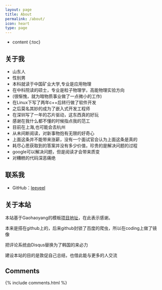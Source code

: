 ```yaml
---
layout: page
title: About
permalink: /about/
icon: heart
type: page
---
```


* content
{:toc}

## 关于我

- 山东人  
- 性别男  
- 本科就读于中国矿业大学,专业是应用物理  
- 在中科院读的硕士，专业是粒子物理学，高能物理实验方向  
- (很惭愧，就为暗物质事业做了一点微小的工作)  
- 在Linux下写了两年c++后转行做了软件开发   
- 之后莫名其妙的成为了嵌入式开发工程师  
- 在深圳写了一年的芯片驱动，这东西真的好玩  
- 感谢在我什么都不懂的时候指点我的范工  
- 目前在上海,也可能会去杭州  
- 从未间断阅读，对新事物抱有无限的好奇心  
- 上面这条并不能带来涨薪，没有一个面试官会认为上面这条是真的  
- 耗尽心思获取到的答案并没有多少价值，珍贵的是解决问题的过程  
- google可以解决问题，但是阅读才会带来质变  
- 对糟糕的代码深恶痛绝

## 联系我

* GitHub：[leeyeel](https://github.com/leeyeel)

## 关于本站
本站基于Gaohaoyang的模板[项目地址](https://github.com/Gaohaoyang/gaohaoyang.github.io)，在此表示感谢。   

本来是搭在github上的，后来github封锁了百度的爬虫，所以在coding上做了镜像  

把评论系统由Disqus替换为了韩国的来必力  

建设本站的目的是敦促自己总结，也借此能与更多的人交流  

## Comments

{% include comments.html %}
